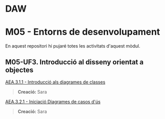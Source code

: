 # DAW
# M05 - Entorns de desenvolupament
En aquest repositori hi pujaré totes les activitats d'aquest mòdul.

## M05-UF3. Introducció al disseny orientat a objectes
[AEA.3.1.1 - Introducció als diagrames de classes](https://github.com/saracaparros/DAW/blob/master/M5/AEA.3.1.1.%20Introducció%20als%20diagrames%20de%20classes/AEA.3.1.1.%20Introducció%20als%20diagrames%20de%20classes.md)  
>**Creació:** Sara   

[AEA.3.2.1 - Iniciació Diagrames de casos d'ús](https://github.com/saracaparros/DAW/blob/master/M5/AEA.3.1.1.%20Introducció%20als%20diagrames%20de%20classes/AEA.3.1.1.%20Introducció%20als%20diagrames%20de%20classes.md)  
>**Creació:** Sara
